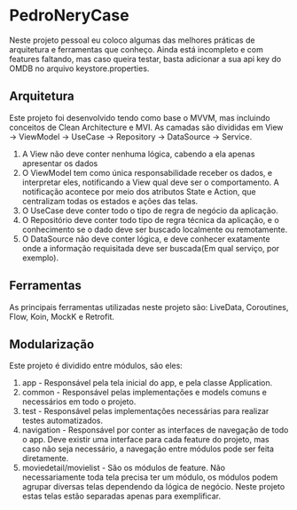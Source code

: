 # PedroNeryCase

Neste projeto pessoal eu coloco algumas das melhores práticas de arquitetura e ferramentas que conheço.
Ainda está incompleto e com features faltando, mas caso queira testar, basta adicionar a sua api key do OMDB no arquivo keystore.properties.

## Arquitetura

Este projeto foi desenvolvido tendo como base o MVVM, mas incluindo conceitos de Clean Architecture e MVI.
As camadas são divididas em View -> ViewModel -> UseCase -> Repository -> DataSource -> Service.
1. A View não deve conter nenhuma lógica, cabendo a ela apenas apresentar os dados
2. O ViewModel tem como única responsabilidade receber os dados, e interpretar eles, notificando a View qual deve ser o comportamento. A notificação acontece por meio dos atributos State e Action, que centralizam todas os estados e ações das telas.
3. O UseCase deve conter todo o tipo de regra de negócio da aplicação.
4. O Repositório deve conter todo tipo de regra técnica da aplicação, e o conhecimento se o dado deve ser buscado localmente ou remotamente.
5. O DataSource não deve conter lógica, e deve conhecer exatamente onde a informação requisitada deve ser buscada(Em qual serviço, por exemplo).
 
## Ferramentas

As principais ferramentas utilizadas neste projeto são: LiveData, Coroutines, Flow, Koin, MockK e Retrofit.

## Modularização

Este projeto é dividido entre módulos, são eles:
1. app - Responsável pela tela inicial do app, e pela classe Application.
2. common - Responsável pelas implementações e models comuns e necessários em todo o projeto.
3. test - Responsável pelas implementações necessárias para realizar testes automatizados.
4. navigation - Responsável por conter as interfaces de navegação de todo o app. Deve existir uma interface para cada feature do projeto, mas caso não seja necessário, a navegação entre módulos pode ser feita diretamente.
5. moviedetail/movielist - São os módulos de feature. Não necessariamente toda tela precisa ter um módulo, os módulos podem agrupar diversas telas dependendo da lógica de negócio. Neste projeto estas telas estão separadas apenas para exemplificar.